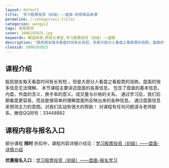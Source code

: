 ```yaml
---
layout: default
title: '学习股票投资（初级）——盘面-网易精品单课'
permalink: /:categories/:title/
categories: wangyi2
tags: 网易提供
cover: 1006292025.jpg
keywords: 精选网课,网易云课堂,学习股票投资（初级）——盘面
description: "股民朋友每天看盘时间有长有短。但是大部分人看盘之看股票的涨跌。盘面的很多信息无法理解。本节课程主要讲述盘面的各类信息。包含了盘面的基本信息，内盘，外盘的含义，换手率的意义。成交量与价格的关系"
classid: 1006292025
---
```


## 课程介绍

股民朋友每天看盘时间有长有短 。但是大部分人看盘之看股票的涨跌。盘面的很多信息无法理解。
本节课程主要讲述盘面的各类信息。
包含了盘面的基本信息，内盘，外盘的含义，换手率的意义。成交量与价格的关系。
通过学习后，我们后期看盘更容易，而且能够简单的理解盘面所反映出来的各种信息。
通过盘面信息来预测主力的意图。对我们实战有很大的帮助！
对课程有任何问题请与老师联系，微信QQ同号：33448882

## 课程内容与报名入口

部分课程 **限时** 折扣中，课程内容详细介绍见：[学习股票投资（初级）——盘面-详情介绍](https://study.163.com/course/introduction/1006292025.htm?share=1&shareId=1025206652&utm_campaign=share&utm_medium=iphoneShare&utm_source=&utm_u=1025206652)

**优惠报名入口**：[学习股票投资（初级）——盘面-报名学习](https://study.163.com/course/introduction/1006292025.htm?share=1&shareId=1025206652&utm_campaign=share&utm_medium=iphoneShare&utm_source=&utm_u=1025206652)

